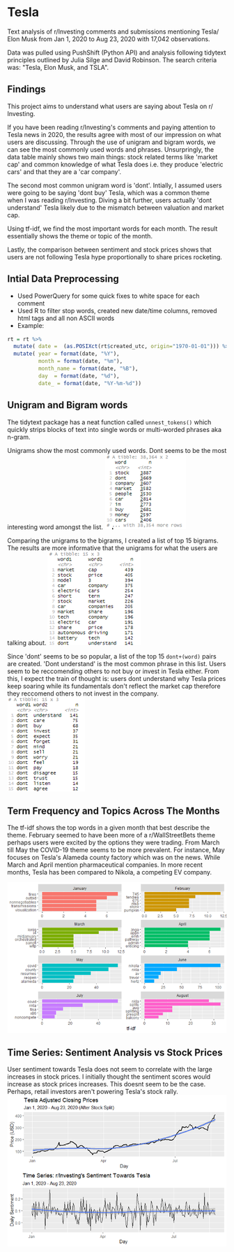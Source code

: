 # Tesla
Text analysis of r/Investing comments and submissions mentioning Tesla/ Elon Musk from Jan 1, 2020 to Aug 23, 2020 with 17,042 observations.

Data was pulled using PushShift (Python API) and analysis following tidytext principles outlined by Julia Silge and David Robinson. The search criteria was: "Tesla, Elon Musk, and TSLA". 

## Findings 
This project aims to understand what users are saying about Tesla on r/ Investing. 

If you have been reading r/Investing's comments and paying attention to Tesla news in 2020, the results agree with most of our impression on what users are discussing. Through the use of unigram and bigram words, we can see the most commonly used words and phrases. Unsurpringly, the data table mainly shows two main things: stock related terms like 'market cap' and common knowledge of what Tesla does i.e. they produce 'electric cars' and that they are a 'car company'. 

The second most common unigram word is 'dont'. Intially, I assumed users were going to be saying 'dont buy' Tesla, which was a common theme when I was reading r/Investing. Diving a bit further, users actually 'dont understand' Tesla likely due to the mismatch between valuation and market cap. 

Using tf-idf, we find the most important words for each month. The result essentially shows the theme or topic of the month. 

Lastly, the comparison between sentiment and stock prices shows that users are not following Tesla hype proportionally to share prices rocketing. 

## Intial Data Preprocessing 
* Used PowerQuery for some quick fixes to white space for each comment
* Used R to filter stop words, created new date/time columns, removed html tags and all non ASCII words 
* Example: 

```R
rt = rt %>% 
  mutate( date =  (as.POSIXct(rt$created_utc, origin="1970-01-01"))) %>% 
  mutate( year = format(date, "%Y"),
          month = format(date, "%m"),
          month_name = format(date, "%B"),
          day  = format(date, "%d"),
          date_ = format(date, "%Y-%m-%d"))
 ```         

## Unigram and Bigram words
The tidytext package has a neat function called `unnest_tokens()` which quickly strips blocks of text into single words or multi-worded phrases aka n-gram. 

Unigrams show the most commonly used words. Dont seems to be the most interesting word amongst the list. 
![Unigram Words](https://github.com/ray165/tesla/blob/master/tesla_unigram.png)

Comparing the unigrams to the bigrams, I created a list of top 15 bigrams. The results are more informative that the unigrams for what the users are talking about. 
![Bigram Words](https://github.com/ray165/tesla/blob/master/tesla_bigram.png)

Since 'dont' seems to be so popular, a list of the top 15 `dont+(word)` pairs are created. 'Dont understand' is the most common phrase in this list. Users seem to be reccomending others to not buy or invest in Tesla either. From this, I expect the train of thought is: users dont understand why Tesla prices keep soaring while its fundamentals  don't reflect the market cap therefore they reccomend others to not invest in the company.
![Dont Phrases](https://github.com/ray165/tesla/blob/master/tesla_dont_words.png?raw=true)

## Term Frequency and Topics Across The Months
The tf-idf shows the top words in a given month that best describe the theme. February seemed to have been more of a r/WallStreetBets theme perhaps users were excited by the options they were trading. From March till May the COVID-19 theme seems to be more prevalent. For instance, May focuses on Tesla's Alameda county factory which was on the news. While March and April mention pharmaceutical companies. In more recent months, Tesla has been compared to Nikola, a competing EV company.

![Plot: tf-idf](https://github.com/ray165/tesla/blob/master/tesla_tf_idf.png)

## Time Series: Sentiment Analysis vs Stock Prices 
User sentiment towards Tesla does not seem to correlate with the large increases in stock prices. I initially thought the sentiment scores would increase as stock prices increases. This doesnt seem to be the case. Perhaps, retail investors aren't powering Tesla's stock rally. 
![Plot: Stock Prices vs. Sentiment](https://github.com/ray165/tesla/blob/master/tesla_prices_sentiment.png)


